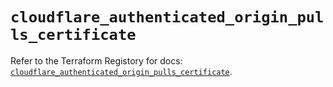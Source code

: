 # `cloudflare_authenticated_origin_pulls_certificate`

Refer to the Terraform Registory for docs: [`cloudflare_authenticated_origin_pulls_certificate`](https://www.terraform.io/docs/providers/cloudflare/r/authenticated_origin_pulls_certificate).
